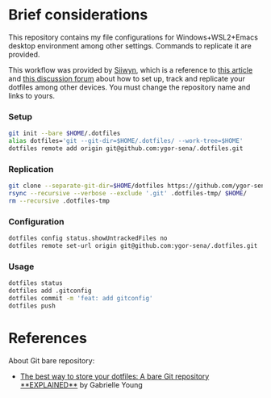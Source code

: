 # Brief considerations

This repository contains my file configurations for Windows+WSL2+Emacs desktop environment among other settings. Commands to replicate it are provided.

This workflow was provided by [Siiwyn](https://github.com/Siilwyn), which is a reference to [this article](https://www.atlassian.com/git/tutorials/dotfiles) and [this discussion forum](https://news.ycombinator.com/item?id=11071754) about how to set up, track and replicate your dotfiles among other devices. You must change the repository name and links to yours.

### Setup
```sh
git init --bare $HOME/.dotfiles
alias dotfiles='git --git-dir=$HOME/.dotfiles/ --work-tree=$HOME'
dotfiles remote add origin git@github.com:ygor-sena/.dotfiles.git
```

### Replication
```sh
git clone --separate-git-dir=$HOME/dotfiles https://github.com/ygor-sena/.dotfiles.git
rsync --recursive --verbose --exclude '.git' .dotfiles-tmp/ $HOME/
rm --recursive .dotfiles-tmp
```

### Configuration
```sh
dotfiles config status.showUntrackedFiles no
dotfiles remote set-url origin git@github.com:ygor-sena/.dotfiles.git
```

### Usage
```sh
dotfiles status
dotfiles add .gitconfig
dotfiles commit -m 'feat: add gitconfig'
dotfiles push
```

# References

About Git bare repository:
- [The best way to store your dotfiles: A bare Git repository \*\*EXPLAINED\*\*](https://www.ackama.com/what-we-think/the-best-way-to-store-your-dotfiles-a-bare-git-repository-explained/) by Gabrielle Young
